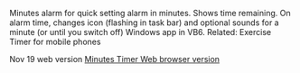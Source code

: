 Minutes alarm for quick setting alarm in minutes. Shows time remaining. On alarm time, changes icon (flashing in task bar) and optional sounds for a minute (or until you switch off) Windows app in VB6. Related: Exercise Timer for mobile phones

Nov 19 web version [Minutes Timer Web browser version](http://sel2in.com/prjs/php/p8/MinutesTimer/MinutesTimerWeb.php)